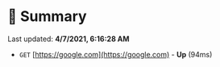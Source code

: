 # 📖 Summary
Last updated: **4/7/2021, 6:16:28 AM**

- `GET` [https://google.com](https://google.com) - **Up** (94ms)
